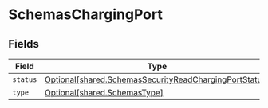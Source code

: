 # SchemasChargingPort


## Fields

| Field                                                                                                                  | Type                                                                                                                   | Required                                                                                                               | Description                                                                                                            |
| ---------------------------------------------------------------------------------------------------------------------- | ---------------------------------------------------------------------------------------------------------------------- | ---------------------------------------------------------------------------------------------------------------------- | ---------------------------------------------------------------------------------------------------------------------- |
| `status`                                                                                                               | [Optional[shared.SchemasSecurityReadChargingPortStatus]](../../models/shared/schemassecurityreadchargingportstatus.md) | :heavy_minus_sign:                                                                                                     | N/A                                                                                                                    |
| `type`                                                                                                                 | [Optional[shared.SchemasType]](../../models/shared/schemastype.md)                                                     | :heavy_minus_sign:                                                                                                     | N/A                                                                                                                    |